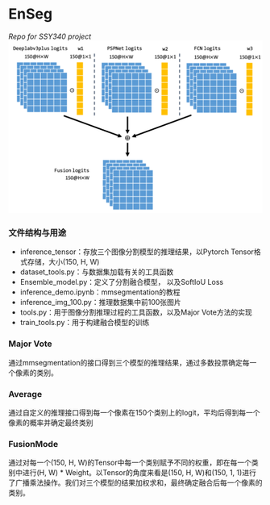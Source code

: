 # EnSeg

*Repo for SSY340 project*
![](img/Tensor%20arch.png)

### 文件结构与用途

* inference_tensor：存放三个图像分割模型的推理结果，以Pytorch Tensor格式存储，大小(150, H, W)
* dataset_tools.py：与数据集加载有关的工具函数
* Ensemble_model.py：定义了分割融合模型， 以及SoftIoU Loss
* inference_demo.ipynb：mmsegmentation的教程
* inference_img_100.py：推理数据集中前100张图片
* tools.py：用于图像分割推理过程的工具函数，以及Major Vote方法的实现
* train_tools.py：用于构建融合模型的训练

### Major Vote
通过mmsegmentation的接口得到三个模型的推理结果，通过多数投票确定每一个像素的类别。

### Average
通过自定义的推理接口得到每一个像素在150个类别上的logit，平均后得到每一个像素的概率并确定最终类别

### FusionMode
通过对每一个(150, H, W)的Tensor中每一个类别赋予不同的权重，即在每一个类别中进行(H, W) * Weight。以Tensor的角度来看是(150, H, W)和(150, 1, 1)进行了广播乘法操作。我们对三个模型的结果加权求和，最终确定融合后每一个像素的类别。


